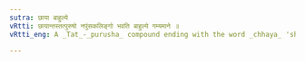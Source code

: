 ```yaml
---
sutra: छाया बाहुल्ये
vRtti: छायान्तस्तत्पुरुषो नपुंसकलिङ्गो भवति बाहुल्ये गम्यमाने ॥
vRtti_eng: A _Tat_-_purusha_ compound ending with the word _chhaya_ 'shadow' is neuter in gender when the sense is that of profuseness of the thing indicated by the first term.

---
```

